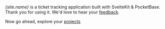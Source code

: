 <script lang="ts">
  import { site, sponsor } from "$lib/config";
</script>

_{site.name}_ is a ticket tracking application built with SvelteKit & PocketBase. Thank you for using it. We'd love to hear your [feedback]({site.source_url}/discussions).

Now go ahead, explore your [projects](projects)
